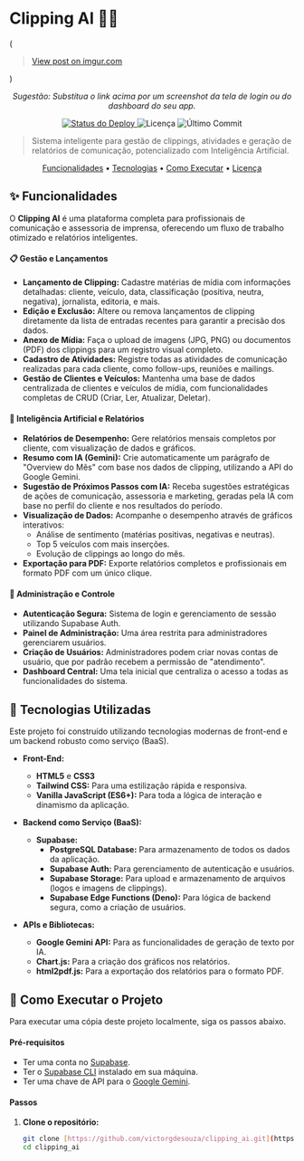 # Clipping AI 🤖✨

(<blockquote class="imgur-embed-pub" lang="en" data-id="BerTan4"><a href="https://imgur.com/BerTan4">View post on imgur.com</a></blockquote><script async src="//s.imgur.com/min/embed.js" charset="utf-8"></script>) 
*<p align="center">Sugestão: Substitua o link acima por um screenshot da tela de login ou do dashboard do seu app.</p>*

<p align="center">
  <a href="https://app.netlify.com/sites/clippingai/deploys">
    <img src="https://img.shields.io/netlify/d1f9d5a8-xxxx-xxxx-xxxx-xxxxxxxxxxxx?style=for-the-badge" alt="Status do Deploy">
  </a>
  <img src="https://img.shields.io/github/license/victorgdesouza/clipping_ai?style=for-the-badge" alt="Licença">
  <img src="https://img.shields.io/github/last-commit/victorgdesouza/clipping_ai?style=for-the-badge" alt="Último Commit">
</p>

> Sistema inteligente para gestão de clippings, atividades e geração de relatórios de comunicação, potencializado com Inteligência Artificial.

<p align="center">
  <a href="#-funcionalidades">Funcionalidades</a> •
  <a href="#-tecnologias-utilizadas">Tecnologias</a> •
  <a href="#-como-executar-o-projeto">Como Executar</a> •
  <a href="#-licença">Licença</a>
</p>

## ✨ Funcionalidades

O **Clipping AI** é uma plataforma completa para profissionais de comunicação e assessoria de imprensa, oferecendo um fluxo de trabalho otimizado e relatórios inteligentes.

#### 📋 Gestão e Lançamentos
- **Lançamento de Clipping:** Cadastre matérias de mídia com informações detalhadas: cliente, veículo, data, classificação (positiva, neutra, negativa), jornalista, editoria, e mais.
- **Edição e Exclusão:** Altere ou remova lançamentos de clipping diretamente da lista de entradas recentes para garantir a precisão dos dados.
- **Anexo de Mídia:** Faça o upload de imagens (JPG, PNG) ou documentos (PDF) dos clippings para um registro visual completo.
- **Cadastro de Atividades:** Registre todas as atividades de comunicação realizadas para cada cliente, como follow-ups, reuniões e mailings.
- **Gestão de Clientes e Veículos:** Mantenha uma base de dados centralizada de clientes e veículos de mídia, com funcionalidades completas de CRUD (Criar, Ler, Atualizar, Deletar).

#### 🚀 Inteligência Artificial e Relatórios
- **Relatórios de Desempenho:** Gere relatórios mensais completos por cliente, com visualização de dados e gráficos.
- **Resumo com IA (Gemini):** Crie automaticamente um parágrafo de "Overview do Mês" com base nos dados de clipping, utilizando a API do Google Gemini.
- **Sugestão de Próximos Passos com IA:** Receba sugestões estratégicas de ações de comunicação, assessoria e marketing, geradas pela IA com base no perfil do cliente e nos resultados do período.
- **Visualização de Dados:** Acompanhe o desempenho através de gráficos interativos:
    - Análise de sentimento (matérias positivas, negativas e neutras).
    - Top 5 veículos com mais inserções.
    - Evolução de clippings ao longo do mês.
- **Exportação para PDF:** Exporte relatórios completos e profissionais em formato PDF com um único clique.

#### 🔐 Administração e Controle
- **Autenticação Segura:** Sistema de login e gerenciamento de sessão utilizando Supabase Auth.
- **Painel de Administração:** Uma área restrita para administradores gerenciarem usuários.
- **Criação de Usuários:** Administradores podem criar novas contas de usuário, que por padrão recebem a permissão de "atendimento".
- **Dashboard Central:** Uma tela inicial que centraliza o acesso a todas as funcionalidades do sistema.

## 🚀 Tecnologias Utilizadas

Este projeto foi construído utilizando tecnologias modernas de front-end e um backend robusto como serviço (BaaS).

- **Front-End:**
  - **HTML5** e **CSS3**
  - **Tailwind CSS:** Para uma estilização rápida e responsiva.
  - **Vanilla JavaScript (ES6+):** Para toda a lógica de interação e dinamismo da aplicação.

- **Backend como Serviço (BaaS):**
  - **Supabase:**
    - **PostgreSQL Database:** Para armazenamento de todos os dados da aplicação.
    - **Supabase Auth:** Para gerenciamento de autenticação e usuários.
    - **Supabase Storage:** Para upload e armazenamento de arquivos (logos e imagens de clippings).
    - **Supabase Edge Functions (Deno):** Para lógica de backend segura, como a criação de usuários.

- **APIs e Bibliotecas:**
  - **Google Gemini API:** Para as funcionalidades de geração de texto por IA.
  - **Chart.js:** Para a criação dos gráficos nos relatórios.
  - **html2pdf.js:** Para a exportação dos relatórios para o formato PDF.

## 🏁 Como Executar o Projeto

Para executar uma cópia deste projeto localmente, siga os passos abaixo.

#### Pré-requisitos
- Ter uma conta no [Supabase](https://supabase.com/).
- Ter o [Supabase CLI](https://supabase.com/docs/guides/cli) instalado em sua máquina.
- Ter uma chave de API para o [Google Gemini](https://ai.google.dev/).

#### Passos

1. **Clone o repositório:**
   ```bash
   git clone [https://github.com/victorgdesouza/clipping_ai.git](https://github.com/victorgdesouza/clipping_ai.git)
   cd clipping_ai
